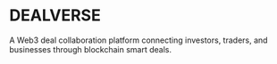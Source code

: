 # DEALVERSE
A Web3 deal collaboration platform connecting investors, traders, and businesses through blockchain smart deals.
